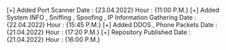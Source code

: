 [+] Added Port Scanner                                                      Date : {23.04.2022} Hour : {11:00 P.M.}
[+] Added System INFO , Sniffing , Spoofing , IP Information Gathering      Date : {22.04.2022} Hour : {15:45 P.M.}
[+] Added DDOS , Phone Packets                                              Date : {21.04.2022} Hour : {17:20 P.M.}
[+] Repository Published                                                    Date : {21.04.2022} Hour : {16:00 P.M.}
